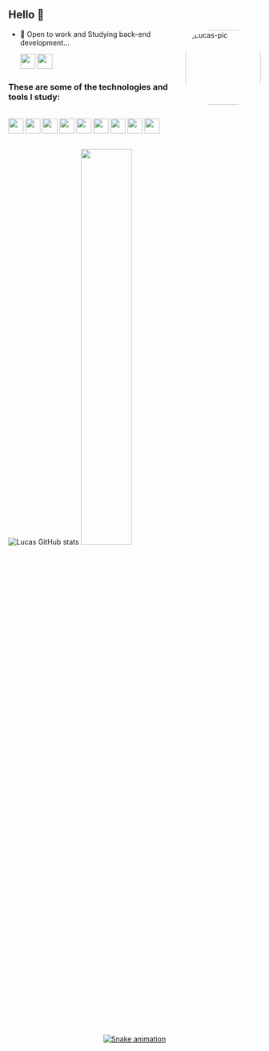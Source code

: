 ## Hello 👋
<img align="right" alt="Lucas-pic" height="150" style="border-radius:50px;"     src="https://media1.giphy.com/media/HscDLzkO8EOTmgkhQP/giphy.gif?cid=790b76110ffbc247d19a239a3eca340a856a3bcdf86eaeb7&rid=giphy.gif&ct=g">


- 🔭 Open to work  and Studying back-end development...

  <a href="https://www.linkedin.com/in/lucas-c-domingos/" target="_blank"><img height="30em" src="https://img.shields.io/badge/LinkedIn-0077B5?style=for-the-badge&logo=linkedin&logoColor=white"></a>
 	<a href="mailto:lucas.c.domingos@hotmail.com" target="_blank"><img height="30em" src="https://img.shields.io/badge/Microsoft_Outlook-0078D4?style=for-the-badge&logo=microsoft-outlook&logoColor=white"></a>
   
 	

### These are some of the technologies and tools I study:
<div style="display: inline_block"><br>
  <img align="center" img height="30em" alt=""SPRING" src="https://img.shields.io/badge/Spring-6DB33F?style=for-the-badge&logo=spring&logoColor=white" /> 
  <img align="center" img height="30em" alt=""POSTGRES" src="https://img.shields.io/badge/PostgreSQL-316192?style=for-the-badge&logo=postgresql&logoColor=white" /> 
  <img align="center" img height="30em" alt=""JAVASCRIPT" src="https://img.shields.io/badge/JavaScript-323330?style=for-the-badge&logo=javascript&logoColor=F7DF1E" />    
  <img align="center" img height="30em" alt=""JAVA" src="https://img.shields.io/badge/Java-ED8B00?style=for-the-badge&logo=java&logoColor=white" /> 
  <img align="center" img height="30em" alt=""HTML5" src="https://img.shields.io/badge/HTML5-E34F26?style=for-the-badge&logo=html5&logoColor=white" />
  <img align="center" img height="30em" alt=""CSS3" src="https://img.shields.io/badge/CSS3-1572B6?style=for-the-badge&logo=css3&logoColor=white" /> 
  <img align="center" img height="30em" alt=""PYTHON" src="https://img.shields.io/badge/Python-14354C?style=for-the-badge&logo=python&logoColor=white" /> 
  <img align="center" img height="30em" alt=""C#" src="https://img.shields.io/badge/C%23-239120?style=for-the-badge&logo=c-sharp&logoColor=white" /> 
  <img align="center" img height="30em" alt=""UNITY" src="https://img.shields.io/badge/Unity-100000?style=for-the-badge&logo=unity&logoColor=white" /> 
  
   
</div><br>


  ![Lucas GitHub stats](https://github-readme-stats.vercel.app/api?username=LCDomingos&show_icons=true&theme=radical)
  <img width="45%" src="https://github-readme-stats.vercel.app/api/top-langs/?username=LCDomingos&layout=compact&langs_count=7&theme=dark"/>


<div align="center">
  <a href="https://github.com/LCDomingos">
  
  ![Snake animation](https://github.com/LCDomingos/LCDomingos/blob/output/github-contribution-grid-snake.svg)
  
</div>
